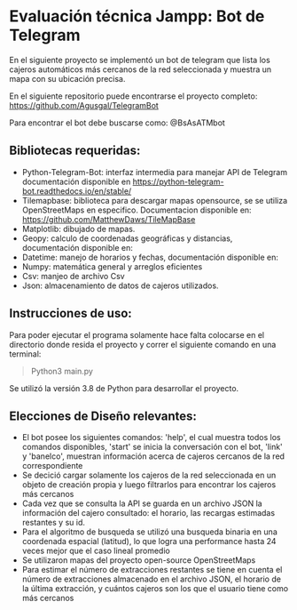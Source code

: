 # Evaluación técnica Jampp: Bot de Telegram

En el siguiente proyecto se implementó un bot de telegram que lista los cajeros automáticos más cercanos de la
red seleccionada y muestra un mapa con su ubicación precisa. 

En el siguiente repositorio puede encontrarse el proyecto completo: https://github.com/Agusgal/TelegramBot

Para encontrar el bot debe buscarse como: @BsAsATMbot

## Bibliotecas requeridas:

- Python-Telegram-Bot: interfaz intermedia para manejar API de Telegram
                       documentación disponible en https://python-telegram-bot.readthedocs.io/en/stable/
- Tilemapbase: biblioteca para descargar mapas opensource, se 
               se utiliza OpenStreetMaps en especifico. Documentacion 
               disponible en: https://github.com/MatthewDaws/TileMapBase
- Matplotlib: dibujado de mapas.
- Geopy: calculo de coordenadas geográficas y distancias, documentación disponible en: 
- Datetime: manejo de horarios y fechas, documentación disponible en:
- Numpy: matemática general y arreglos eficientes
- Csv: manjeo de archivo Csv 
- Json: almacenamiento de datos de cajeros utilizados.

## Instrucciones de uso:

Para poder ejecutar el programa solamente hace falta colocarse en el directorio donde resida el proyecto y
correr el siguiente comando en una terminal: 

> Python3 main.py

Se utilizó la versión 3.8 de Python para desarrollar el proyecto.

## Elecciones de Diseño relevantes:

- El bot posee los siguientes comandos: 'help', el cual muestra todos los comandos disponibles, 'start' se inicia la 
conversación con el bot, 'link' y 'banelco', muestran información acerca de cajeros 
cercanos de la red correspondiente
- Se decició cargar solamente los cajeros de la red seleccionada en un objeto de creación propia y luego filtrarlos para 
encontrar los cajeros más cercanos
- Cada vez que se consulta la API se guarda en un archivo JSON la información del cajero consultado: el horario, las recargas estimadas 
restantes y su id. 
- Para el algoritmo de busqueda se utilizó una busqueda binaria en una coordenada espacial (latitud), lo que logra una performance hasta 24 veces mejor que 
el caso lineal promedio
- Se utilizaron mapas del proyecto open-source OpenStreetMaps
- Para estimar el número de extracciones restantes se tiene en cuenta el número de extracciones almacenado en el archivo JSON,
el horario de la última extracción, y cuántos cajeros son los que el usuario tiene como más cercanos